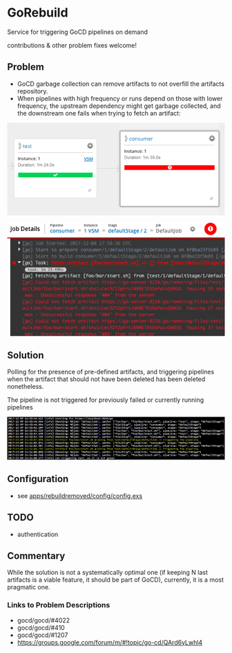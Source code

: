 # GoRebuild

Service for triggering GoCD pipelines on demand

contributions & other problem fixes welcome!

## Problem

- GoCD garbage collection can remove artifacts to not overfill the artifacts repository.
- When pipelines with high frequency or runs depend on those with lower frequency, the upstream
dependency might get garbage collected, and the downstream one fails when trying to fetch an artifact:

![](docs/img/vsm.png)

![](docs/img/failure.png)

## Solution

Polling for the presence of pre-defined artifacts, and triggering pipelines when the artifact that should not have
been deleted has been deleted nonetheless.

The pipeline is not triggered for previously failed or currently running pipelines

![](docs/img/triggering.png)

## Configuration

- see [apps/rebuildremoved/config/config.exs](apps/rebuildremoved/config/config.exs)

## TODO

- authentication

## Commentary

While the solution is not a systematically optimal one (if keeping N last artifacts is a viable feature, it should be part of GoCD), currently, it is a most pragmatic one.

### Links to Problem Descriptions

- gocd/gocd/#4022
- gocd/gocd/#410
- gocd/gocd/#1207
- https://groups.google.com/forum/m/#!topic/go-cd/QArd6yLwhl4
